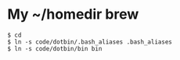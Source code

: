 My ~/homedir brew
=================

	$ cd
	$ ln -s code/dotbin/.bash_aliases .bash_aliases
	$ ln -s code/dotbin/bin bin
